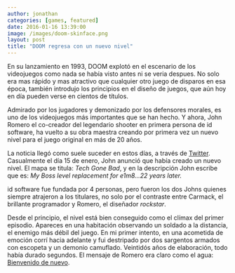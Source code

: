 ```yaml
---
author: jonathan
categories: [games, featured]
date: 2016-01-16 13:39:00
image: /images/doom-skinface.png
layout: post
title: "DOOM regresa con un nuevo nivel"
---
```


En su lanzamiento en 1993, DOOM explotó en el escenario de los videojuegos como nada se había visto antes ni se veria despues. No solo era mas rápido y mas atractivo que cualquier otro juego de disparos en esa época, también introdujo los principios en el diseño de juegos, que aún hoy en día pueden verse en cientos de títulos<!--more-->.

Admirado por los jugadores y demonizado por los defensores morales, es uno de los videojuegos más importantes que se han hecho. Y ahora, John Romero el co-creador del legendario shooter en primera persona de id software, ha vuelto a su obra maestra creando por primera vez un nuevo nivel para el juego original en más de 20 años.

La noticia llegó como suele suceder en estos días, a través de [Twitter][tweet]. Casualmente el día 15 de enero, John anunció que había creado un nuevo nivel. El mapa se titula: *Tech Gone Bad*, y en la descripción John escribe que es: *My Boss level replacement for e1m8…22 years later.*

id software fue fundada por 4 personas, pero fueron los dos Johns quienes siempre atrajeron a los titulares, no solo por el contraste entre Carmack, el brillante programador y Romero, el diseñador *rockstar*.

Desde el principio, el nivel está bien conseguido como el clímax del primer episodio. Apareces en una habitación observando un soldado a la distancia, el enemigo más débil del juego. En mi primer intento, en una acometida de emoción corrí hacia adelante y fui destripado por dos sargentos armados con escopeta y un demonio camuflado. Veintidós años de elaboración, todo había durado segundos. El mensaje de Romero era claro como el agua: [Bienvenido de nuevo][game-screenshot].

[tweet]: https://twitter.com/romero/status/688054778790834176
[game-screenshot]: https://www.flickr.com/photos/jonathan_zuniga/25541442792/in/album-72157665543500781/

